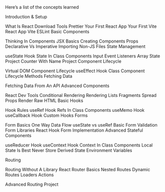 Here’s a list of the concepts learned

Introduction & Setup

What Is React
Download Tools
Prettier
Your First React App
Your First Vite React App
Vite ESLint
Basic Components

Thinking In Components
JSX Basics
Creating Components
Props
Declarative Vs Imperative
Importing Non-JS Files
State Management

useState Hook
State In Class Components
Input Event Listeners
Array State Project
Counter With Name Project
Component Lifecycle

Virtual DOM
Component Lifecycle
useEffect Hook
Class Component Lifecycle Methods
Fetching Data

Fetching Data From An API
Advanced Components

React Dev Tools
Conditional Rendering
Rendering Lists
Fragments
Spread Props
Render Raw HTML
Basic Hooks

Hook Rules
useRef Hook
Refs In Class Components
useMemo Hook
useCallback Hook
Custom Hooks
Forms

Form Basics
One Way Data Flow
useState vs useRef
Basic Form Validation
Form Libraries
React Hook Form Implementation
Advanced Stateful Components

useReducer Hook
useContext Hook
Context In Class Components
Local State Is Best
Never Store Derived State
Environment Variables

Routing

Routing Without A Library
React Router Basics
Nested Routes
Dynamic Routes
Loaders
Actions

Advanced Routing Project
